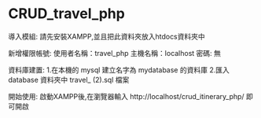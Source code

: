 # CRUD_travel_php
導入模組:
請先安裝XAMPP,並且把此資料夾放入htdocs資料夾中

新增權限帳號:
使用者名稱：travel_php 
主機名稱：localhost
密碼: 無

資料庫建置:
1.在本機的 mysql 建立名字為 mydatabase 的資料庫
2.匯入 database 資料夾中 travel_ (2).sql 檔案

開始使用:
啟動XAMPP後,在瀏覽器輸入 http://localhost/crud_itinerary_php/ 即可開啟